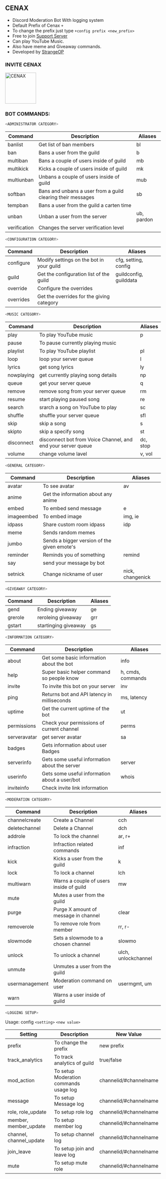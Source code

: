 ## CENAX

- Discord Moderation Bot With logging system
- Default Prefix of Cenax `+`
- To change the prefix just type `+config prefix <new_prefix>`
- Free to join [Support Server](https://discord.gg/xD9gAyWZ8B)
- Can play YouTube Music.
- Also have meme and Giveaway commands.
- Developed by [StrangeOP](https://github.com/Strange0P)<br />

### INVITE CENAX

<p align="left">
<a href="https://discord.com/api/oauth2/authorize?client_id=784656991527370793&permissions=8&scope=bot">
    <img src="https://cdn.discordapp.com/attachments/783253133609795625/811580914697240586/Cenax_BW_NB.png" alt="CENAX" width="100"/>
  </a>

<br />



### BOT COMMANDS:



```js
<ADMINISTRATOR CATEGORY>
```

| Command | Description  | Aliases |
|--|--|--|
| banlist | Get list of ban members | bl |
| ban | Bans a user from the guild | b |
| multiban | Bans a couple of users inside of guild | mb |
| multikick | Kicks a couple of users inside of guild | mk |
| multiunban | Unbans a couple of users inside of guild | mub |
| softban | Bans and unbans a user from a guild clearing their messages | sb |
| tempban | Bans a user from the guild a carten time |  |
| unban | Unban a user from the server | ub, pardon |
| verification | Changes the server verification level |  |


```js
<CONFIGURATION CATEGORY>
```

| Command | Description  | Aliases |
|--|--|--|
| configure | Modify settings on the bot in your guild | cfg, setting, config |
| guild | Get the configuration list of the guild | guildconfig, guilddata |
| override | Configure the overrides |  |
| overrides | Get the overrides for the giving category |  |


```js
<MUSIC CATEGORY>
```

| Command | Description  | Aliases |
|--|--|--|
| play | To play YouTube music | p |
| pause | To pause currently playing music |  |
| playlist | To play YouTube playlist | pl |
| loop | loop your server queue | l |
| lyrics | get song lyrics | ly |
| nowplaying | get currently playing song details | np |
| queue | get your server queue | q |
| remove | remove song from your server queue | rm |
| resume | start playing paused song | re |
| search | srarch a song on YouTube to play | sc |
| shuffle | shuffle your server queue | sfl |
| skip | skip a song | s |
| skipto | skip a specify song | st |
| disconnect | disconnect bot from Voice Channel, and end your server queue | dc, stop |
| volume | change volume lavel | v, vol |



```js
<GENERAL CATEGORY>
```

| Command | Description  | Aliases |
|--|--|--|
| avatar | To see avatar | av |
| anime | Get the information about any anime | |
| embed | To embed send message | e |
| imageembed | To embed image | img, ie |
| idpass | Share custom room idpass | idp |
| meme | Sends random memes | |
| jumbo | Sends a bigger version of the given emote's |  |
| reminder | Reminds you of something | remind |
| say | send your message by bot |  |
| setnick | Change nickname of user | nick, changenick |



```js
<GIVEAWAY CATEGORY>
```

| Command | Description  | Aliases |
|--|--|--|
| gend | Ending giveaway | ge |
| grerole | reroleing giveaway | grr |
| gstart | startinging giveaway | gs |



```js
<INFORMATION CATEGORY>
```

| Command | Description  | Aliases |
|--|--|--|
| about | Get some basic information about the bot | info |
| help | Super basic helper command so people know | h, cmds, commands |
| invite | To invite this bot on your server | inv |
| ping | Returns bot and API latency in milliseconds | ms, latency |
| uptime | Get the current uptime of the bot | ut |
| permissions | Check your permissions of current channel | perms |
| serveravatar | get server avatar | sa |
| badges | Gets information about user Badges |  |
| serverinfo | Gets some useful information about the server | server |
| userinfo | Gets some useful information about a user/bot | whois |
| inviteinfo | Check invite link information |  |



```js
<MODERATION CATEGORY>
```

| Command | Description  | Aliases |
|--|--|--|
| channelcreate | Create a Channel | cch |
| deletechannel | Delete a Channel | dch |
| addrole | To lock the channel | ar, r+ |
| infraction | Infraction related commands | inf |
| kick | Kicks a user from the guild | k |
| lock | To lock a channel | lch |
| multiwarn | Warns a couple of users inside of guild | mw |
| mute | Mutes a user from the guild |  |
| purge | Purge X amount of message in channel | clear |
| removerole | To remove role from member | rr, r- |
| slowmode | Sets a slowmode to a chosen channel | slowmo |
| unlock | To unlock a channel | ulch, unlockchannel |
| unmute | Unmutes a user from the guild |  |
| usermanagement | Moderation command on user | usermgmt, um |
| warn | Warns a user inside of guild |  |


```js
<LOGGING SETUP>
```

Usage: config `<setting>` `<new value>`

| Setting | Description  | New Value |
|--|--|--|
| prefix | To change the prefix | new prefix |
| track_analytics | To track analytics of guild | true/false |
| mod_action | To setup Moderation commands usage log | channelid/#channelname |
| message | To setup Message log | channelid/#channelname |
| role, role_update | To setup role log | channelid/#channelname |
| member, member_update | To setup member log | channelid/#channelname |
| channel, channel_update | To setup channel log | channelid/#channelname |
| join_leave | To setup join and leave log | channelid/#channelname |
| mute | To setup mute role | channelid/#channelname |

